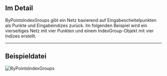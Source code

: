 ## Im Detail
ByPointsIndexGroups gibt ein Netz basierend auf Eingabescheitelpunkten als Punkte und Eingabeindizes zurück. Im folgenden Beispiel wird ein vierseitiges Netz mit vier Punkten und einem IndexGroup-Objekt mit vier Indizes erstellt.
___
## Beispieldatei

![ByPointsIndexGroups](./Autodesk.DesignScript.Geometry.Mesh.ByPointsIndexGroups_img.png)

